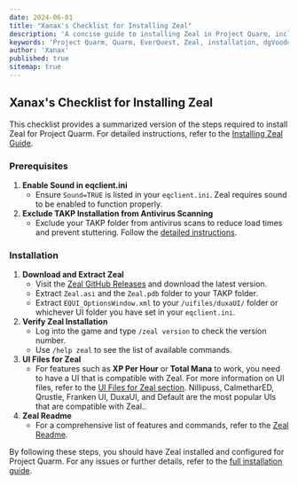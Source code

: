 ```yaml
---
date: 2024-06-01
title: "Xanax's Checklist for Installing Zeal"
description: 'A concise guide to installing Zeal in Project Quarm, including prerequisites, download links, and configuration tips.'
keywords: 'Project Quarm, Quarm, EverQuest, Zeal, installation, dgVoodoo, compatibility settings'
author: 'Xanax'
published: true
sitemap: true
---
```


## Xanax's Checklist for Installing Zeal

This checklist provides a summarized version of the steps required to install Zeal for Project Quarm. For detailed instructions, refer to the [Installing Zeal Guide](/installing-the-game#step-4-installing-zeal-).

### Prerequisites

1. **Enable Sound in eqclient.ini**
   - Ensure `Sound=TRUE` is listed in your `eqclient.ini`. Zeal requires sound to be enabled to function properly.
2. **Exclude TAKP Installation from Antivirus Scanning**
   - Exclude your TAKP folder from antivirus scans to reduce load times and prevent stuttering. Follow the [detailed instructions](/installing-the-game#prerequisite-2-required-excluding-your-takp-installation).

### Installation

1. **Download and Extract Zeal**
   - Visit the [Zeal GitHub Releases](https://github.com/iamclint/Zeal/releases) and download the latest version.
   - Extract `Zeal.asi` and the `Zeal.pdb` folder to your TAKP folder.
   - Extract `EQUI_OptionsWindow.xml` to your `/uifiles/duxaUI/` folder or whichever UI folder you have set in your `eqclient.ini`.
2. **Verify Zeal Installation**
   - Log into the game and type `/zeal version` to check the version number.
   - Use `/help zeal` to see the list of available commands.
3. **UI Files for Zeal**
   - For features such as **XP Per Hour** or **Total Mana** to work, you need to have a UI that is compatible with Zeal. For more information on UI files, refer to the [UI Files for Zeal section](/after-installing-the-game#where-to-get-quarm-user-interfaces). Nillipuss, CalmetharED, Qrustle, Franken UI, DuxaUI, and Default are the most popular UIs that are compatible with Zeal..
4. **Zeal Readme**
   - For a comprehensive list of features and commands, refer to the [Zeal Readme](https://quarm.guide/2024/06/19/zeal-readme/).

By following these steps, you should have Zeal installed and configured for Project Quarm. For any issues or further details, refer to the [full installation guide](/installing-the-game).
